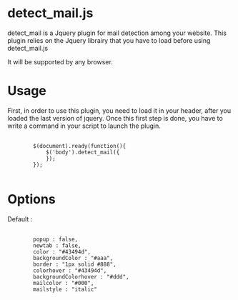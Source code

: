 <h1>detect_mail.js</h1>

detect_mail is a Jquery plugin for mail detection among your website.
This plugin relies on the Jquery librairy that you have to load  before using detect_mail.js

It will be supported by any browser.

<h1>Usage</h1>


First, in order to use this plugin, you need to load it in your header, after you loaded the last version of jquery.
Once this first step is done, you have to write a command in your script to launch the plugin.

<pre>
	<code>
		$(document).ready(function(){
			$('body').detect_mail({
			});
		});
	</code>
</pre>

<h1>Options</h1>

Default :
<pre>
	<code>
		popup : false,
		newtab : false,
		color : "#43494d",
		backgroundColor : "#aaa",
		border : "1px solid #888",
		colorhover : "#43494d",
		backgroundColorhover : "#ddd",
		mailcolor : "#000",
		mailstyle : "italic"
	</code>
</pre>

